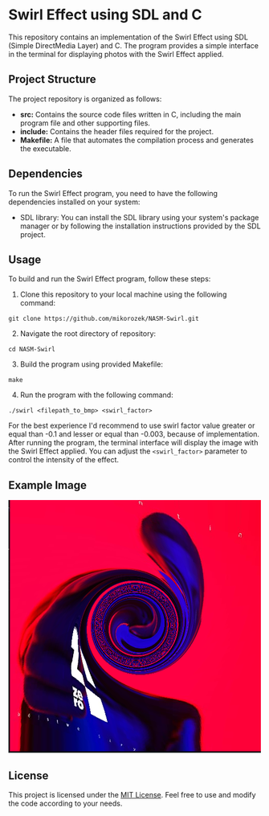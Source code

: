 # Swirl Effect using SDL and C

This repository contains an implementation of the Swirl Effect using SDL (Simple DirectMedia Layer) and C. The program provides a simple interface in the terminal for displaying photos with the Swirl Effect applied.

## Project Structure

The project repository is organized as follows:

- **src:** Contains the source code files written in C, including the main program file and other supporting files.
- **include:** Contains the header files required for the project.
- **Makefile:** A file that automates the compilation process and generates the executable.

## Dependencies

To run the Swirl Effect program, you need to have the following dependencies installed on your system:

- SDL library: You can install the SDL library using your system's package manager or by following the installation instructions provided by the SDL project.

## Usage

To build and run the Swirl Effect program, follow these steps:

1. Clone this repository to your local machine using the following command:
```
git clone https://github.com/mikorozek/NASM-Swirl.git
```
2. Navigate the root directory of repository:
```
cd NASM-Swirl
```
3. Build the program using provided Makefile:
```
make
```
4. Run the program with the following command:
```
./swirl <filepath_to_bmp> <swirl_factor>
```
For the best experience I'd recommend to use swirl factor value greater or equal than -0.1 and lesser or equal than -0.003, because of implementation.
After running the program, the terminal interface will display the image with the Swirl Effect applied. You can adjust the `<swirl_factor>` parameter to control the intensity of the effect.
## Example Image
![Example Image](example.jpg)
## License

This project is licensed under the [MIT License](LICENSE). Feel free to use and modify the code according to your needs.
